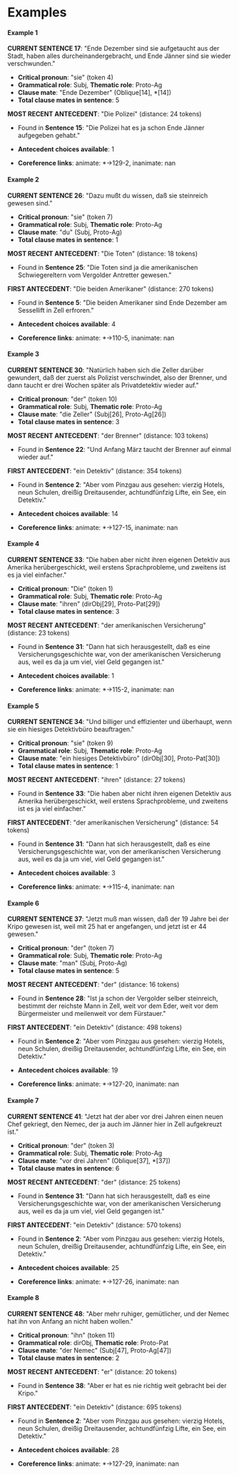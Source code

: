 # Examples

#### Example 1

**CURRENT SENTENCE 17**: "Ende Dezember sind sie aufgetaucht aus der Stadt, haben alles durcheinandergebracht, und Ende Jänner sind sie wieder verschwunden."

- **Critical pronoun**: "sie" (token 4)
- **Grammatical role**: Subj, **Thematic role**: Proto-Ag
- **Clause mate**: "Ende Dezember" (Oblique[14], *[14])
- **Total clause mates in sentence**: 5

**MOST RECENT ANTECEDENT**: "Die Polizei" (distance: 24 tokens)
  - Found in **Sentence 15**: "Die Polizei hat es ja schon Ende Jänner aufgegeben gehabt."


- **Antecedent choices available**: 1
- **Coreference links**: animate: *->129-2, inanimate: nan

#### Example 2

**CURRENT SENTENCE 26**: "Dazu mußt du wissen, daß sie steinreich gewesen sind."

- **Critical pronoun**: "sie" (token 7)
- **Grammatical role**: Subj, **Thematic role**: Proto-Ag
- **Clause mate**: "du" (Subj, Proto-Ag)
- **Total clause mates in sentence**: 1

**MOST RECENT ANTECEDENT**: "Die Toten" (distance: 18 tokens)
  - Found in **Sentence 25**: "Die Toten sind ja die amerikanischen Schwiegereltern vom Vergolder Antretter gewesen."

**FIRST ANTECEDENT**: "Die beiden Amerikaner" (distance: 270 tokens)
  - Found in **Sentence 5**: "Die beiden Amerikaner sind Ende Dezember am Sessellift in Zell erfroren."

- **Antecedent choices available**: 4
- **Coreference links**: animate: *->110-5, inanimate: nan

#### Example 3

**CURRENT SENTENCE 30**: "Natürlich haben sich die Zeller darüber gewundert, daß der zuerst als Polizist verschwindet, also der Brenner, und dann taucht er drei Wochen später als Privatdetektiv wieder auf."

- **Critical pronoun**: "der" (token 10)
- **Grammatical role**: Subj, **Thematic role**: Proto-Ag
- **Clause mate**: "die Zeller" (Subj[26], Proto-Ag[26])
- **Total clause mates in sentence**: 3

**MOST RECENT ANTECEDENT**: "der Brenner" (distance: 103 tokens)
  - Found in **Sentence 22**: "Und Anfang März taucht der Brenner auf einmal wieder auf."

**FIRST ANTECEDENT**: "ein Detektiv" (distance: 354 tokens)
  - Found in **Sentence 2**: "Aber vom Pinzgau aus gesehen: vierzig Hotels, neun Schulen, dreißig Dreitausender, achtundfünfzig Lifte, ein See, ein Detektiv."

- **Antecedent choices available**: 14
- **Coreference links**: animate: *->127-15, inanimate: nan

#### Example 4

**CURRENT SENTENCE 33**: "Die haben aber nicht ihren eigenen Detektiv aus Amerika herübergeschickt, weil erstens Sprachprobleme, und zweitens ist es ja viel einfacher."

- **Critical pronoun**: "Die" (token 1)
- **Grammatical role**: Subj, **Thematic role**: Proto-Ag
- **Clause mate**: "ihren" (dirObj[29], Proto-Pat[29])
- **Total clause mates in sentence**: 3

**MOST RECENT ANTECEDENT**: "der amerikanischen Versicherung" (distance: 23 tokens)
  - Found in **Sentence 31**: "Dann hat sich herausgestellt, daß es eine Versicherungsgeschichte war, von der amerikanischen Versicherung aus, weil es da ja um viel, viel Geld gegangen ist."


- **Antecedent choices available**: 1
- **Coreference links**: animate: *->115-2, inanimate: nan

#### Example 5

**CURRENT SENTENCE 34**: "Und billiger und effizienter und überhaupt, wenn sie ein hiesiges Detektivbüro beauftragen."

- **Critical pronoun**: "sie" (token 9)
- **Grammatical role**: Subj, **Thematic role**: Proto-Ag
- **Clause mate**: "ein hiesiges Detektivbüro" (dirObj[30], Proto-Pat[30])
- **Total clause mates in sentence**: 1

**MOST RECENT ANTECEDENT**: "ihren" (distance: 27 tokens)
  - Found in **Sentence 33**: "Die haben aber nicht ihren eigenen Detektiv aus Amerika herübergeschickt, weil erstens Sprachprobleme, und zweitens ist es ja viel einfacher."

**FIRST ANTECEDENT**: "der amerikanischen Versicherung" (distance: 54 tokens)
  - Found in **Sentence 31**: "Dann hat sich herausgestellt, daß es eine Versicherungsgeschichte war, von der amerikanischen Versicherung aus, weil es da ja um viel, viel Geld gegangen ist."

- **Antecedent choices available**: 3
- **Coreference links**: animate: *->115-4, inanimate: nan

#### Example 6

**CURRENT SENTENCE 37**: "Jetzt muß man wissen, daß der 19 Jahre bei der Kripo gewesen ist, weil mit 25 hat er angefangen, und jetzt ist er 44 gewesen."

- **Critical pronoun**: "der" (token 7)
- **Grammatical role**: Subj, **Thematic role**: Proto-Ag
- **Clause mate**: "man" (Subj, Proto-Ag)
- **Total clause mates in sentence**: 5

**MOST RECENT ANTECEDENT**: "der" (distance: 16 tokens)
  - Found in **Sentence 28**: "Ist ja schon der Vergolder selber steinreich, bestimmt der reichste Mann in Zell, weit vor dem Eder, weit vor dem Bürgermeister und meilenweit vor dem Fürstauer."

**FIRST ANTECEDENT**: "ein Detektiv" (distance: 498 tokens)
  - Found in **Sentence 2**: "Aber vom Pinzgau aus gesehen: vierzig Hotels, neun Schulen, dreißig Dreitausender, achtundfünfzig Lifte, ein See, ein Detektiv."

- **Antecedent choices available**: 19
- **Coreference links**: animate: *->127-20, inanimate: nan

#### Example 7

**CURRENT SENTENCE 41**: "Jetzt hat der aber vor drei Jahren einen neuen Chef gekriegt, den Nemec, der ja auch im Jänner hier in Zell aufgekreuzt ist."

- **Critical pronoun**: "der" (token 3)
- **Grammatical role**: Subj, **Thematic role**: Proto-Ag
- **Clause mate**: "vor drei Jahren" (Oblique[37], *[37])
- **Total clause mates in sentence**: 6

**MOST RECENT ANTECEDENT**: "der" (distance: 25 tokens)
  - Found in **Sentence 31**: "Dann hat sich herausgestellt, daß es eine Versicherungsgeschichte war, von der amerikanischen Versicherung aus, weil es da ja um viel, viel Geld gegangen ist."

**FIRST ANTECEDENT**: "ein Detektiv" (distance: 570 tokens)
  - Found in **Sentence 2**: "Aber vom Pinzgau aus gesehen: vierzig Hotels, neun Schulen, dreißig Dreitausender, achtundfünfzig Lifte, ein See, ein Detektiv."

- **Antecedent choices available**: 25
- **Coreference links**: animate: *->127-26, inanimate: nan

#### Example 8

**CURRENT SENTENCE 48**: "Aber mehr ruhiger, gemütlicher, und der Nemec hat ihn von Anfang an nicht haben wollen."

- **Critical pronoun**: "ihn" (token 11)
- **Grammatical role**: dirObj, **Thematic role**: Proto-Pat
- **Clause mate**: "der Nemec" (Subj[47], Proto-Ag[47])
- **Total clause mates in sentence**: 2

**MOST RECENT ANTECEDENT**: "er" (distance: 20 tokens)
  - Found in **Sentence 38**: "Aber er hat es nie richtig weit gebracht bei der Kripo."

**FIRST ANTECEDENT**: "ein Detektiv" (distance: 695 tokens)
  - Found in **Sentence 2**: "Aber vom Pinzgau aus gesehen: vierzig Hotels, neun Schulen, dreißig Dreitausender, achtundfünfzig Lifte, ein See, ein Detektiv."

- **Antecedent choices available**: 28
- **Coreference links**: animate: *->127-29, inanimate: nan
